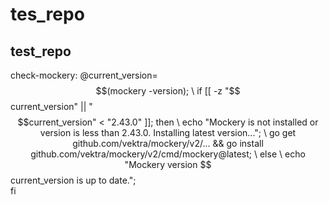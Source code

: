 # tes_repo
test_repo
---
check-mockery:
	@current_version=$$(mockery -version); \
	if [[ -z "$$current_version" || "$$current_version" < "2.43.0" ]]; then \
		echo "Mockery is not installed or version is less than 2.43.0. Installing latest version..."; \
		go get github.com/vektra/mockery/v2/... && go install github.com/vektra/mockery/v2/cmd/mockery@latest; \
	else \
		echo "Mockery version $$current_version is up to date."; \
	fi
